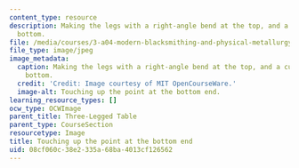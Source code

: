 ```yaml
---
content_type: resource
description: Making the legs with a right-angle bend at the top, and a curve at the
  bottom.
file: /media/courses/3-a04-modern-blacksmithing-and-physical-metallurgy-fall-2008/08cf060c38e2335a68ba4013cf126562_089.jpg
file_type: image/jpeg
image_metadata:
  caption: Making the legs with a right-angle bend at the top, and a curve at the
    bottom.
  credit: 'Credit: Image courtesy of MIT OpenCourseWare.'
  image-alt: Touching up the point at the bottom end.
learning_resource_types: []
ocw_type: OCWImage
parent_title: Three-Legged Table
parent_type: CourseSection
resourcetype: Image
title: Touching up the point at the bottom end
uid: 08cf060c-38e2-335a-68ba-4013cf126562
---
```

